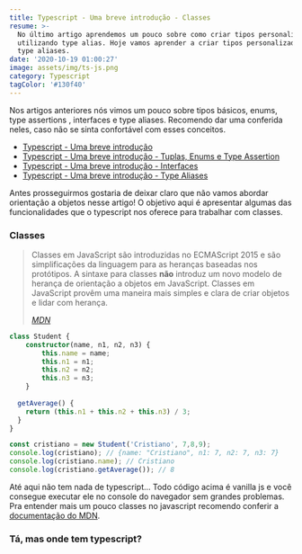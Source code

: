 ```yaml
---
title: Typescript - Uma breve introdução - Classes
resume: >-
  No último artigo aprendemos um pouco sobre como criar tipos personalizados
  utilizando type alias. Hoje vamos aprender a criar tipos personalizados usando
  type aliases.
date: '2020-10-19 01:00:27'
image: assets/img/ts-js.png
category: Typescript
tagColor: '#130f40'
---
```

Nos artigos anteriores nós vimos um pouco sobre tipos básicos, enums, type assertions , interfaces e type aliases. Recomendo dar uma conferida neles, caso não se sinta confortável com esses conceitos.

* [Typescript - Uma breve introdução](https://www.crisgon.dev/typescript-uma-breve-introdu%C3%A7%C3%A3o/)
* [Typescript - Uma breve introdução - Tuplas, Enums e Type Assertion](https://www.crisgon.dev/typescript-uma-breve-introdu%C3%A7%C3%A3o-parte-2/)
* [Typescript - Uma breve introdução - Interfaces](https://www.crisgon.dev/typescript-uma-breve-introdu%C3%A7%C3%A3o-interfaces/)
* [Typescript - Uma breve introdução - Type Aliases](https://www.crisgon.dev/typescript-uma-breve-introdu%C3%A7%C3%A3o-type-aliases/)

Antes prosseguirmos gostaria de deixar claro que não vamos abordar orientação a objetos nesse artigo! O objetivo aqui é  apresentar algumas das funcionalidades que o typescript nos oferece para trabalhar com classes.

### Classes

> Classes em JavaScript são introduzidas no ECMAScript 2015 e são simplificações da linguagem para as heranças baseadas nos protótipos. A sintaxe para classes **não** introduz um novo modelo de herança de orientação a objetos em JavaScript. Classes em JavaScript provêm uma maneira mais simples e clara de criar objetos e lidar com herança.
>
> *[MDN](https://developer.mozilla.org/pt-BR/docs/Web/JavaScript/Reference/Classes)*



```typescript
class Student {
    constructor(name, n1, n2, n3) {
        this.name = name;
        this.n1 = n1;
        this.n2 = n2;
        this.n3 = n3;
    }
  
  getAverage() {
    return (this.n1 + this.n2 + this.n3) / 3;
  }
}

const cristiano = new Student('Cristiano', 7,8,9);
console.log(cristiano); // {name: "Cristiano", n1: 7, n2: 7, n3: 7}
console.log(cristiano.name); // Cristiano
console.log(cristiano.getAverage()); // 8
```



Até aqui não tem nada de typescript... Todo código acima é vanilla js e você consegue executar ele no console do navegador sem grandes problemas. Pra entender mais um pouco classes no javascript recomendo conferir a [documentação do MDN](https://developer.mozilla.org/pt-BR/docs/Web/JavaScript/Reference/Classes).

### Tá, mas onde tem typescript?
